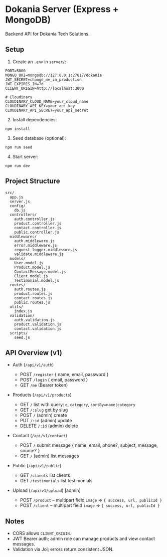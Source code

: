 Dokania Server (Express + MongoDB)
==================================

Backend API for Dokania Tech Solutions.

Setup
-----

1. Create an `.env` in `server/`:

```
PORT=5000
MONGO_URI=mongodb://127.0.0.1:27017/dokania
JWT_SECRET=change_me_in_production
JWT_EXPIRES_IN=7d
CLIENT_ORIGIN=http://localhost:3000

# Cloudinary
CLOUDINARY_CLOUD_NAME=your_cloud_name
CLOUDINARY_API_KEY=your_api_key
CLOUDINARY_API_SECRET=your_api_secret
```

2. Install dependencies:

```
npm install
```

3. Seed database (optional):

```
npm run seed
```

4. Start server:

```
npm run dev
```

Project Structure
-----------------

```
src/
  app.js
  server.js
  config/
    db.js
  controllers/
    auth.controller.js
    product.controller.js
    contact.controller.js
    public.controller.js
  middlewares/
    auth.middleware.js
    error.middleware.js
    request-logger.middleware.js
    validate.middleware.js
  models/
    User.model.js
    Product.model.js
    ContactMessage.model.js
    Client.model.js
    Testimonial.model.js
  routes/
    auth.routes.js
    product.routes.js
    contact.routes.js
    public.routes.js
  utils/
    index.js
  validation/
    auth.validation.js
    product.validation.js
    contact.validation.js
  scripts/
    seed.js
```

API Overview (v1)
-----------------

- Auth (`/api/v1/auth`)
  - POST `/register` { name, email, password }
  - POST `/login` { email, password }
  - GET `/me` (Bearer token)

- Products (`/api/v1/products`)
  - GET `/` list with query: `q`, `category`, `sortBy=name|category`
  - GET `/:slug` get by slug
  - POST `/` (admin) create
  - PUT `/:id` (admin) update
  - DELETE `/:id` (admin) delete

- Contact (`/api/v1/contact`)
  - POST `/` submit message { name, email, phone?, subject, message, source? }
  - GET `/` (admin) list messages

- Public (`/api/v1/public`)
  - GET `/clients` list clients
  - GET `/testimonials` list testimonials

- Upload (`/api/v1/upload`) [admin]
  - POST `/product` – multipart field `image` ⇒ `{ success, url, publicId }`
  - POST `/client` – multipart field `image` ⇒ `{ success, url, publicId }`

Notes
-----
- CORS allows `CLIENT_ORIGIN`.
- JWT Bearer auth; admin role can manage products and view contact messages.
- Validation via Joi; errors return consistent JSON.


